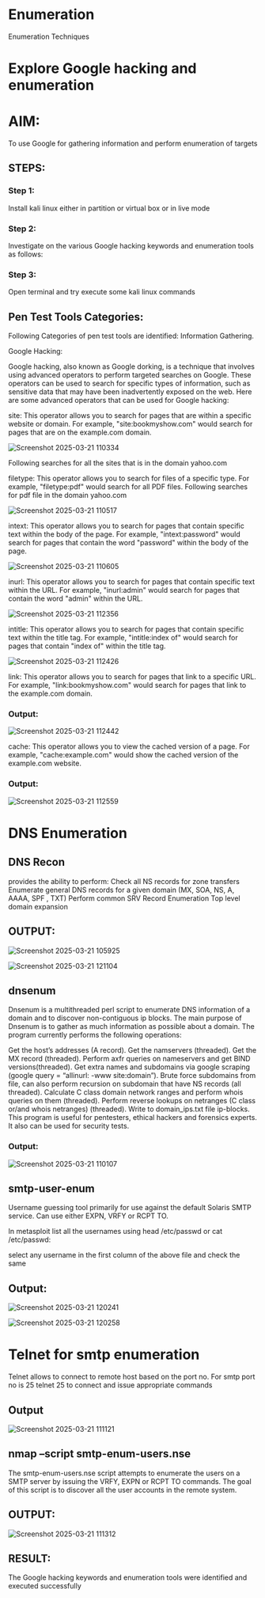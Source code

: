 # Enumeration
Enumeration Techniques

# Explore Google hacking and enumeration 


# AIM:

To use Google for gathering information and perform enumeration of targets

## STEPS:

### Step 1:

Install kali linux either in partition or virtual box or in live mode

### Step 2:

Investigate on the various Google hacking keywords and enumeration tools as follows:


### Step 3:
Open terminal and try execute some kali linux commands

## Pen Test Tools Categories:  

Following Categories of pen test tools are identified:
Information Gathering.

Google Hacking:

Google hacking, also known as Google dorking, is a technique that involves using advanced operators to perform targeted searches on Google. These operators can be used to search for specific types of information, such as sensitive data that may have been inadvertently exposed on the web. Here are some advanced operators that can be used for Google hacking:

site: This operator allows you to search for pages that are within a specific website or domain. For example, "site:bookmyshow.com" would search for pages that are on the example.com domain.



![Screenshot 2025-03-21 110334](https://github.com/user-attachments/assets/9bde5aad-5efd-46bc-8b82-c59ea11b9f00)



Following searches for all the sites that is in the domain yahoo.com

filetype: This operator allows you to search for files of a specific type. For example, "filetype:pdf" would search for all PDF files.
Following searches for pdf file in the domain yahoo.com

![Screenshot 2025-03-21 110517](https://github.com/user-attachments/assets/774c4acc-9836-4469-a25c-7086051bb3d0)





intext: This operator allows you to search for pages that contain specific text within the body of the page. For example, "intext:password" would search for pages that contain the word "password" within the body of the page.

![Screenshot 2025-03-21 110605](https://github.com/user-attachments/assets/5e289ffb-004f-4c26-bf5c-492e18d1f35f)




inurl: This operator allows you to search for pages that contain specific text within the URL. For example, "inurl:admin" would search for pages that contain the word "admin" within the URL.

![Screenshot 2025-03-21 112356](https://github.com/user-attachments/assets/a053b0ab-ff1b-4c36-81d5-b85d6fc71a80)



intitle: This operator allows you to search for pages that contain specific text within the title tag. For example, "intitle:index of" would search for pages that contain "index of" within the title tag.

![Screenshot 2025-03-21 112426](https://github.com/user-attachments/assets/b487a190-9d09-4a33-96cc-0b204b81cb6d)



link: This operator allows you to search for pages that link to a specific URL. For example, "link:bookmyshow.com" would search for pages that link to the example.com domain.
### Output:
![Screenshot 2025-03-21 112442](https://github.com/user-attachments/assets/48557046-f434-4a78-8958-a4dc01d56f0c)


cache: This operator allows you to view the cached version of a page. For example, "cache:example.com" would show the cached version of the example.com website.
### Output:

![Screenshot 2025-03-21 112559](https://github.com/user-attachments/assets/a30c457f-dbaf-444a-a47d-aa89dae4484f)




 
# DNS Enumeration


## DNS Recon
provides the ability to perform:
Check all NS records for zone transfers
Enumerate general DNS records for a given domain (MX, SOA, NS, A, AAAA, SPF , TXT)
Perform common SRV Record Enumeration
Top level domain expansion
## OUTPUT:

![Screenshot 2025-03-21 105925](https://github.com/user-attachments/assets/2c128c80-21fa-4db9-977e-cc5791091840)


![Screenshot 2025-03-21 121104](https://github.com/user-attachments/assets/4dc8b649-01fb-42b1-9774-41c36fa831dc)







## dnsenum
Dnsenum is a multithreaded perl script to enumerate DNS information of a domain and to discover non-contiguous ip blocks. The main purpose of Dnsenum is to gather as much information as possible about a domain. The program currently performs the following operations:

Get the host’s addresses (A record).
Get the namservers (threaded).
Get the MX record (threaded).
Perform axfr queries on nameservers and get BIND versions(threaded).
Get extra names and subdomains via google scraping (google query = “allinurl: -www site:domain”).
Brute force subdomains from file, can also perform recursion on subdomain that have NS records (all threaded).
Calculate C class domain network ranges and perform whois queries on them (threaded).
Perform reverse lookups on netranges (C class or/and whois netranges) (threaded).
Write to domain_ips.txt file ip-blocks.
This program is useful for pentesters, ethical hackers and forensics experts. It also can be used for security tests.

### Output:

![Screenshot 2025-03-21 110107](https://github.com/user-attachments/assets/7b16cecd-fa9f-4e4e-bc3e-8c06f8fa7ff4)



## smtp-user-enum
Username guessing tool primarily for use against the default Solaris SMTP service. Can use either EXPN, VRFY or RCPT TO.


In metasploit list all the usernames using head /etc/passwd or cat /etc/passwd:

select any username in the first column of the above file and check the same

## Output:

![Screenshot 2025-03-21 120241](https://github.com/user-attachments/assets/2d849974-843f-472d-a907-21d3e0d1f962)

![Screenshot 2025-03-21 120258](https://github.com/user-attachments/assets/a1f1d0d4-cc3c-4742-a3fd-5fd97ab855a1)





# Telnet for smtp enumeration
Telnet allows to connect to remote host based on the port no. For smtp port no is 25
telnet <host address> 25 to connect
and issue appropriate commands
  
 ## Output

![Screenshot 2025-03-21 111121](https://github.com/user-attachments/assets/db216d41-8bc6-4c40-8ae2-40040f6dda03)


  
  

## nmap –script smtp-enum-users.nse <hostname>

The smtp-enum-users.nse script attempts to enumerate the users on a SMTP server by issuing the VRFY, EXPN or RCPT TO commands. The goal of this script is to discover all the user accounts in the remote system.


## OUTPUT:

![Screenshot 2025-03-21 111312](https://github.com/user-attachments/assets/d787d655-e9ec-4f9b-9624-1ef39d610cb2)




## RESULT:
The Google hacking keywords and enumeration tools were identified and executed successfully

